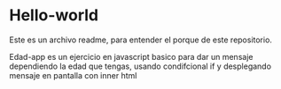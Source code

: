 # Hello-world
Este es un archivo readme, para entender el porque de este repositorio.

Edad-app es un ejercicio en javascript basico para dar un mensaje dependiendo la edad que tengas, usando  condifcional if y desplegando mensaje en pantalla con inner html
